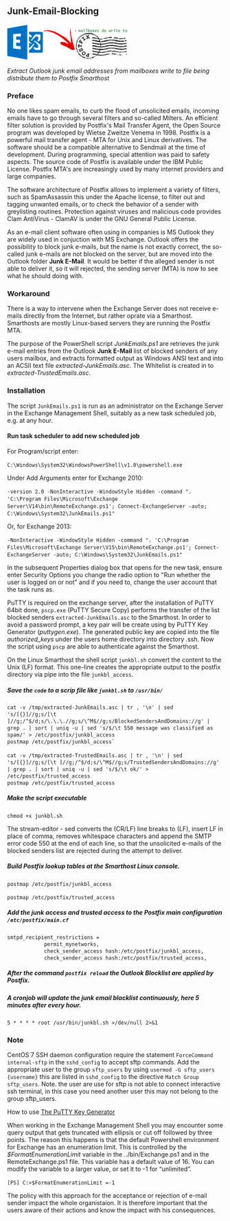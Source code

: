 ## Junk-Email-Blocking

![Junk Email Blocking](https://github.com/donkey/Junk-Email-Blocking/blob/master/junkemails.png)

_Extract Outlook junk email addresses from mailboxes write to file being distribute them to Postfix Smarthost_

### Preface
No one likes spam emails, to curb the flood of unsolicited emails, incoming emails have to go through several filters and so-called Milters. An efficient filter solution is provided by Postfix's Mail Transfer Agent, the Open Source program was developed by Wietse Zweitze Venema in 1998. Postfix is a powerful mail transfer agent - MTA for Unix and Linux derivatives. The software should be a compatible alternative to Sendmail at the time of development. During programming, special attention was paid to safety aspects. The source code of Postfix is available under the IBM Public License. Postfix MTA's are increasingly used by many internet providers and large companies.

The software architecture of Postfix allows to implement a variety of filters, such as SpamAssassin this under the Apache license, to filter out and tagging unwanted emails, or to check the behavior of a sender with greylisting routines. Protection against viruses and malicious code provides Clam AntiVirus - ClamAV is under the GNU General Public License.

As an e-mail client software often using in companies is MS Outlook they are widely used in conjuction with MS Exchange. Outlook offers the possibility to block junk e-mails, but the name is not exactly correct, the so-called junk e-mails are not blocked on the server, but are moved into the Outlook folder **Junk E-Mail**. It would be better if the alleged sender is not able to deliver it, so it will rejected, the sending server (MTA) is now to see what he should doing with.

### Workaround
There is a way to intervene when the Exchange Server does not receive e-mails directly from the Internet, but rather oprate via a Smarthost. Smarthosts are mostly Linux-based servers they are running the Postfix MTA.

The purpose of the PowerShell script _JunkEmails.ps1_ are retrieves the junk e-mail entries from the Outlook **Junk E-Mail** list of blocked senders of any users mailbox, and extracts formatted output as Windows ANSI text and into an ACSII text file _extracted-JunkEmails.asc_. The Whitelist is created in to _extracted-TrustedEmails.asc_.

### Installation
The script `JunkEmails.ps1` is run as an administrator on the Exchange Server in the Exchange Management Shell, suitably as a new task scheduled job, e.g. at any hour.

#### Run task scheduler to add new scheduled job
For Program/script enter:

`C:\Windows\System32\WindowsPowerShell\v1.0\powershell.exe`

Under Add Arguments enter for Exchange 2010:

`-version 2.0 -NonInteractive -WindowStyle Hidden -command ". 'C:\Program Files\Microsoft\Exchange Server\V14\bin\RemoteExchange.ps1'; Connect-ExchangeServer -auto; C:\Windows\System32\JunkEmails.ps1"`

Or, for Exchange 2013:

`-NonInteractive -WindowStyle Hidden -command ". 'C:\Program Files\Microsoft\Exchange Server\V15\bin\RemoteExchange.ps1'; Connect-ExchangeServer -auto; C:\Windows\System32\JunkEmails.ps1"`

In the subsequent Properties dialog box that opens for the new task, ensure enter Security Options you change the radio option to "Run whether the user is logged on or not" and if you need to, change the user account that the task runs as.

PuTTY is required on the exchange server, after the installation of PuTTY 64bit done, `pscp.exe` (PuTTY Secure Copy) performs the transfer of the list blocked senders `extracted-JunkEmails.asc` to the Smarthost. In order to avoid a password prompt, a key pair will be create using by PuTTY Key Generator (_puttygen.exe_). The generated public key are copied into the file _authorized_keys_ under the users home directory into directory .ssh. Now the script using `pscp` are able to authenticate against the Smarthost.

On the Linux Smarthost the shell script `junkbl.sh` convert the content to the Unix (LF) format. This one-line creates the appropriate output to the postfix directory via pipe into the file `junkbl_access`.

##### Save the `code` to a scrip file like `junkbl.sh` to `/usr/bin/`
```
cat -v /tmp/extracted-JunkEmails.asc | tr , '\n' | sed 's/[{}]//g;s/[\t ]//g;/^$/d;s/\.\.\.//g;s/\^M$//g;s/BlockedSendersAndDomains://g' | grep . | sort | uniq -u | sed 's/$/\t 550 message was classified as spam/' > /etc/postfix/junkbl_access
postmap /etc/postfix/junkbl_access`

cat -v /tmp/extracted-TrustedEmails.asc | tr , '\n' | sed 's/[{}]//g;s/[\t ]//g;/^$/d;s/\^M$//g;s/TrustedSendersAndDomains://g' | grep . | sort | uniq -u | sed 's/$/\t ok/' > /etc/postfix/trusted_access
postmap /etc/postfix/trusted_access
```

##### Make the script executable
`chmod +x junkbl.sh`

The stream-editor - sed converts the (CR/LF) line breaks to (LF), insert LF in place of comma, removes whitespace characters and append the SMTP error code 550 at the end of each line, so that the unsolicited e-mails of the blocked senders list are rejected during the attempt to deliver.

##### Build Postfix lookup tables at the Smarthost Linux console.
`postmap /etc/postfix/junkbl_access`

`postmap /etc/postfix/trusted_access`

##### Add the junk access and trusted access to the Postfix main configuration `/etc/postfix/main.cf`

```
smtpd_recipient_restrictions =
            permit_mynetworks,
            check_sender_access hash:/etc/postfix/junkbl_access,
            check_sender_access hash:/etc/postfix/trusted_access,
```

##### After the command `postfix reload` the Outlook Blocklist are applied by Postfix.

##### A cronjob will update the junk email blacklist continuously, here 5 minutes after every hour.
`5 * * * * root /usr/bin/junkbl.sh >/dev/null 2>&1`

### Note
CentOS 7 SSH daemon configuration require the statement `ForceCommand internal-sftp` in the `sshd_config` to accept sftp commands. Add the appropriate user to the group `sftp_users` by using `usermod -G sftp_users {username}` this are listed in `sshd_config` to the directive `Match Group sftp_users`. Note. the user are use for sftp is not able to connect interactive ssh terminal, in this case you need another user this may not belong to the group sftp_users.

How to use [The PuTTY Key Generator](http://think.unblog.ch/putty-key-generator/)

When working in the Exchange Management Shell you may encounter some query output that gets truncated with ellipsis or cut off followed by three points. The reason this happens is that the default Powershell environment for Exchange has an enumeration limit. This is controlled by the _$FormatEnumerationLimit_ variable in the ../bin/Exchange.ps1 and in the RemoteExchange.ps1 file. This variable has a default value of 16. You can modify the variable to a larger value, or set it to -1 for “unlimited”.

`[PS] C:>$FormatEnumerationLimit =-1`

The policy with this approach for the acceptance or rejection of e-mail sender impact the whole organistaion. It is therefore important that the users aware of their actions and know the impact with his consequences.

